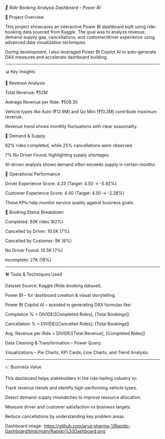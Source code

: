 *🚖 Ride Booking Analysis Dashboard – Power BI*

📌 Project Overview

This project showcases an interactive Power BI dashboard built using ride-booking data sourced from Kaggle.
The goal was to analyze revenue, demand-supply gap, cancellations, and customer/driver experience using advanced data visualization techniques.

During development, I also leveraged Power BI Copilot AI to auto-generate DAX measures and accelerate dashboard building.

---

*📊 Key Insights*

🔹 Revenue Analysis

Total Revenue: ₹52M

Average Revenue per Ride: ₹508.30

Vehicle types like Auto (₹12.9M) and Go Mini (₹10.3M) contribute maximum revenue.

Revenue trend shows monthly fluctuations with clear seasonality.


🔹 Demand & Supply

62% rides completed, while 25% cancellations were observed.

7% No Driver Found, highlighting supply shortages.

AI-driven analysis shows demand often exceeds supply in certain months.


🔹 Operational Performance

Driver Experience Score: 4.23 (Target: 4.50 → -5.92%)

Customer Experience Score: 4.40 (Target: 4.50 → -2.26%)

These KPIs help monitor service quality against business goals.


🔹 Booking Status Breakdown

Completed: 93K rides (62%)

Cancelled by Driver: 10.5K (7%)

Cancelled by Customer: 9K (6%)

No Driver Found: 10.5K (7%)

Incomplete: 27K (18%)

---

🛠 Tools & Techniques Used

Dataset Source: Kaggle (Ride-booking dataset).

Power BI – for dashboard creation & visual storytelling.

Power BI Copilot AI – assisted in generating DAX formulas like:

Completion % = DIVIDE([Completed Rides], [Total Bookings])

Cancellation % = DIVIDE([Cancelled Rides], [Total Bookings])

Avg. Revenue per Ride = DIVIDE([Total Revenue], [Completed Rides])


Data Cleaning & Transformation – Power Query.

Visualizations – Pie Charts, KPI Cards, Line Charts, and Trend Analysis.

---

📈 Business Value

This dashboard helps stakeholders in the ride-hailing industry to:

Track revenue trends and identify high-performing vehicle types.

Detect demand-supply mismatches to improve resource allocation.

Measure driver and customer satisfaction vs business targets.

Reduce cancellations by understanding key problem areas.

Dashboard image- https://github.com/arya-sharma-1/Rapido-Dashboard/blob/main/Rapido%20Dashboard.png
